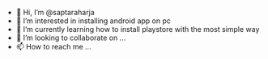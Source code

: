 - 👋 Hi, I’m @saptaraharja
- 👀 I’m interested in installing android app on pc
- 🌱 I’m currently learning how to install playstore with the most simple way
- 💞️ I’m looking to collaborate on ...
- 📫 How to reach me ...

<!---
saptaraharja/saptaraharja is a ✨ special ✨ repository because its `README.md` (this file) appears on your GitHub profile.
You can click the Preview link to take a look at your changes.
--->
